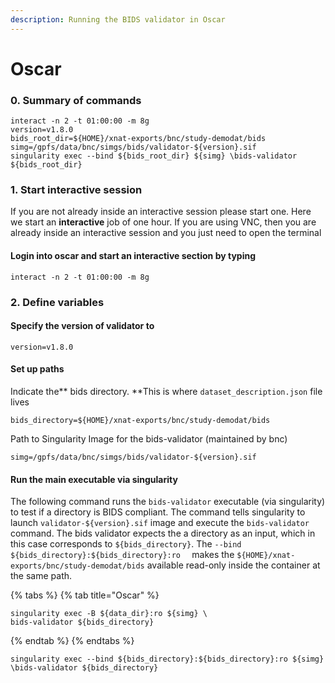 ```yaml
---
description: Running the BIDS validator in Oscar
---
```


# Oscar

### 0. Summary of commands

```
interact -n 2 -t 01:00:00 -m 8g
version=v1.8.0
bids_root_dir=${HOME}/xnat-exports/bnc/study-demodat/bids
simg=/gpfs/data/bnc/simgs/bids/validator-${version}.sif
singularity exec --bind ${bids_root_dir} ${simg} \bids-validator ${bids_root_dir}
```

### 1. Start interactive session

If you are not already inside an interactive session please start one. Here we start an **interactive** job of one hour. If you are using VNC, then you are already inside an interactive session and you just need to open the terminal

#### Login into oscar and start an interactive section by typing

```
interact -n 2 -t 01:00:00 -m 8g
```

### 2. Define variables

#### Specify the version of validator to

```
version=v1.8.0
```

#### &#x20;Set up paths

Indicate the** bids directory. **This is where `dataset_description.json` file lives

```
bids_directory=${HOME}/xnat-exports/bnc/study-demodat/bids
```

Path to Singularity Image for the bids-validator (maintained by bnc)

```
simg=/gpfs/data/bnc/simgs/bids/validator-${version}.sif
```

####

#### Run the main executable via singularity

The following command runs the `bids-validator` executable (via singularity)  to test if a directory is BIDS compliant. The command tells singularity to launch `validator-${version}.sif` image and execute the `bids-validator` command. The bids validator expects the a directory as an input, which in this case corresponds to `${bids_directory}`. The `--bind ${bids_directory}:${bids_directory}:ro  ` makes the `${HOME}/xnat-exports/bnc/study-demodat/bids` available read-only inside the container at the same path.&#x20;

{% tabs %}
{% tab title="Oscar" %}
```
singularity exec -B ${data_dir}:ro ${simg} \
bids-validator ${bids_directory}
```
{% endtab %}
{% endtabs %}

```
singularity exec --bind ${bids_directory}:${bids_directory}:ro ${simg} \bids-validator ${bids_directory}
```

